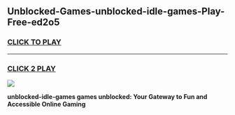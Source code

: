 
## Unblocked-Games-unblocked-idle-games-Play-Free-ed2o5
<h3>
<a href="https://premium76.site?title=unblocked-idle-games&ref=18A">CLICK TO PLAY</a></h3>
<hr>

<h3>
<a href="https://premium76.site?title=unblocked-idle-games&ref=18A">CLICK 2 PLAY</a>
  
</h3>

<a href="https://premium76.site?title=unblocked-idle-games&ref=18A"><img src="https://clearcache.store/games.png"></a>


**unblocked-idle-games games unblocked: Your Gateway to Fun and Accessible Online Gaming**
